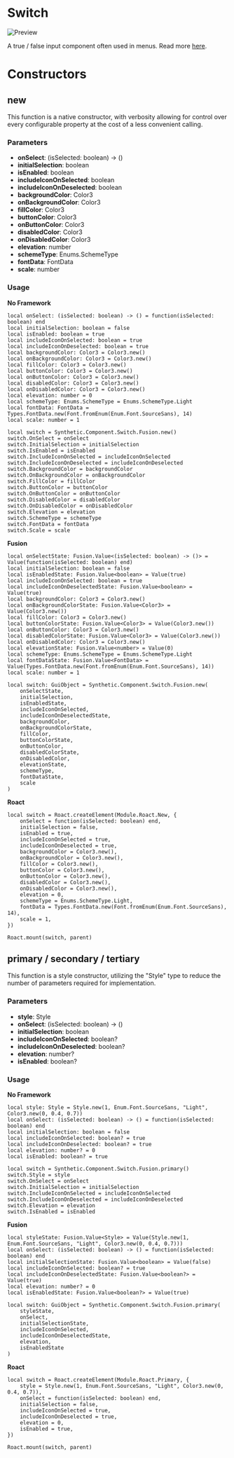 # Switch

![Preview](preview.gif)

A true / false input component often used in menus. Read more [here](https://m3.material.io/components/switch/overview).
# Constructors


## new
This function is a native constructor, with verbosity allowing for control over every configurable property at the cost of a less convenient calling.

### Parameters
- **onSelect**: (isSelected: boolean) -> ()
- **initialSelection**: boolean
- **isEnabled**: boolean
- **includeIconOnSelected**: boolean
- **includeIconOnDeselected**: boolean
- **backgroundColor**: Color3
- **onBackgroundColor**: Color3
- **fillColor**: Color3
- **buttonColor**: Color3
- **onButtonColor**: Color3
- **disabledColor**: Color3
- **onDisabledColor**: Color3
- **elevation**: number
- **schemeType**: Enums.SchemeType
- **fontData**: FontData
- **scale**: number


### Usage

**No Framework**
```luau
local onSelect: (isSelected: boolean) -> () = function(isSelected: boolean) end
local initialSelection: boolean = false
local isEnabled: boolean = true
local includeIconOnSelected: boolean = true
local includeIconOnDeselected: boolean = true
local backgroundColor: Color3 = Color3.new()
local onBackgroundColor: Color3 = Color3.new()
local fillColor: Color3 = Color3.new()
local buttonColor: Color3 = Color3.new()
local onButtonColor: Color3 = Color3.new()
local disabledColor: Color3 = Color3.new()
local onDisabledColor: Color3 = Color3.new()
local elevation: number = 0
local schemeType: Enums.SchemeType = Enums.SchemeType.Light
local fontData: FontData = Types.FontData.new(Font.fromEnum(Enum.Font.SourceSans), 14)
local scale: number = 1

local switch = Synthetic.Component.Switch.Fusion.new()
switch.OnSelect = onSelect
switch.InitialSelection = initialSelection
switch.IsEnabled = isEnabled
switch.IncludeIconOnSelected = includeIconOnSelected
switch.IncludeIconOnDeselected = includeIconOnDeselected
switch.BackgroundColor = backgroundColor
switch.OnBackgroundColor = onBackgroundColor
switch.FillColor = fillColor
switch.ButtonColor = buttonColor
switch.OnButtonColor = onButtonColor
switch.DisabledColor = disabledColor
switch.OnDisabledColor = onDisabledColor
switch.Elevation = elevation
switch.SchemeType = schemeType
switch.FontData = fontData
switch.Scale = scale
```

**Fusion**
```luau
local onSelectState: Fusion.Value<(isSelected: boolean) -> ()> = Value(function(isSelected: boolean) end)
local initialSelection: boolean = false
local isEnabledState: Fusion.Value<boolean> = Value(true)
local includeIconOnSelected: boolean = true
local includeIconOnDeselectedState: Fusion.Value<boolean> = Value(true)
local backgroundColor: Color3 = Color3.new()
local onBackgroundColorState: Fusion.Value<Color3> = Value(Color3.new())
local fillColor: Color3 = Color3.new()
local buttonColorState: Fusion.Value<Color3> = Value(Color3.new())
local onButtonColor: Color3 = Color3.new()
local disabledColorState: Fusion.Value<Color3> = Value(Color3.new())
local onDisabledColor: Color3 = Color3.new()
local elevationState: Fusion.Value<number> = Value(0)
local schemeType: Enums.SchemeType = Enums.SchemeType.Light
local fontDataState: Fusion.Value<FontData> = Value(Types.FontData.new(Font.fromEnum(Enum.Font.SourceSans), 14))
local scale: number = 1

local switch: GuiObject = Synthetic.Component.Switch.Fusion.new(
	onSelectState,
	initialSelection,
	isEnabledState,
	includeIconOnSelected,
	includeIconOnDeselectedState,
	backgroundColor,
	onBackgroundColorState,
	fillColor,
	buttonColorState,
	onButtonColor,
	disabledColorState,
	onDisabledColor,
	elevationState,
	schemeType,
	fontDataState,
	scale
)
```

**Roact**
```luau
local switch = Roact.createElement(Module.Roact.New, {
	onSelect = function(isSelected: boolean) end,
	initialSelection = false,
	isEnabled = true,
	includeIconOnSelected = true,
	includeIconOnDeselected = true,
	backgroundColor = Color3.new(),
	onBackgroundColor = Color3.new(),
	fillColor = Color3.new(),
	buttonColor = Color3.new(),
	onButtonColor = Color3.new(),
	disabledColor = Color3.new(),
	onDisabledColor = Color3.new(),
	elevation = 0,
	schemeType = Enums.SchemeType.Light,
	fontData = Types.FontData.new(Font.fromEnum(Enum.Font.SourceSans), 14),
	scale = 1,
})

Roact.mount(switch, parent)
```
## primary / secondary / tertiary
This function is a style constructor, utilizing the "Style" type to reduce the number of parameters required for implementation.

### Parameters
- **style**: Style
- **onSelect**: (isSelected: boolean) -> ()
- **initialSelection**: boolean
- **includeIconOnSelected**: boolean?
- **includeIconOnDeselected**: boolean?
- **elevation**: number?
- **isEnabled**: boolean?


### Usage

**No Framework**
```luau
local style: Style = Style.new(1, Enum.Font.SourceSans, "Light", Color3.new(0, 0.4, 0.7))
local onSelect: (isSelected: boolean) -> () = function(isSelected: boolean) end
local initialSelection: boolean = false
local includeIconOnSelected: boolean? = true
local includeIconOnDeselected: boolean? = true
local elevation: number? = 0
local isEnabled: boolean? = true

local switch = Synthetic.Component.Switch.Fusion.primary()
switch.Style = style
switch.OnSelect = onSelect
switch.InitialSelection = initialSelection
switch.IncludeIconOnSelected = includeIconOnSelected
switch.IncludeIconOnDeselected = includeIconOnDeselected
switch.Elevation = elevation
switch.IsEnabled = isEnabled
```

**Fusion**
```luau
local styleState: Fusion.Value<Style> = Value(Style.new(1, Enum.Font.SourceSans, "Light", Color3.new(0, 0.4, 0.7)))
local onSelect: (isSelected: boolean) -> () = function(isSelected: boolean) end
local initialSelectionState: Fusion.Value<boolean> = Value(false)
local includeIconOnSelected: boolean? = true
local includeIconOnDeselectedState: Fusion.Value<boolean?> = Value(true)
local elevation: number? = 0
local isEnabledState: Fusion.Value<boolean?> = Value(true)

local switch: GuiObject = Synthetic.Component.Switch.Fusion.primary(
	styleState,
	onSelect,
	initialSelectionState,
	includeIconOnSelected,
	includeIconOnDeselectedState,
	elevation,
	isEnabledState
)
```

**Roact**
```luau
local switch = Roact.createElement(Module.Roact.Primary, {
	style = Style.new(1, Enum.Font.SourceSans, "Light", Color3.new(0, 0.4, 0.7)),
	onSelect = function(isSelected: boolean) end,
	initialSelection = false,
	includeIconOnSelected = true,
	includeIconOnDeselected = true,
	elevation = 0,
	isEnabled = true,
})

Roact.mount(switch, parent)
```